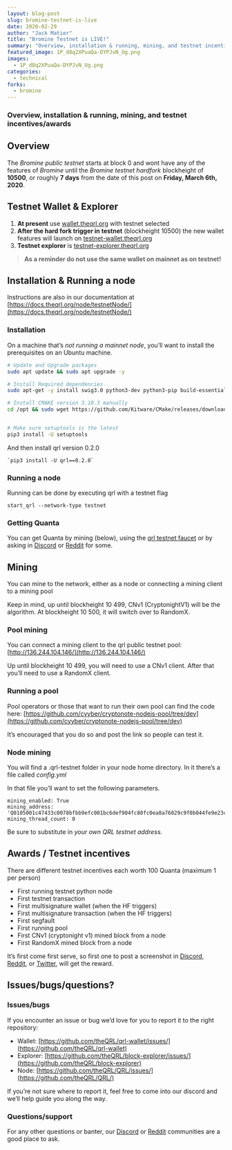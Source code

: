 ```yaml
---
layout: blog-post
slug: bromine-testnet-is-live
date: 2020-02-29
author: "Jack Matier"
title: "Bromine Testnet is LIVE!"
summary: "Overview, installation & running, mining, and testnet incentives/awards"
featured_image: 1P_d8q2XPuaQa-DYPJvN_Ug.png
images:
  - 1P_d8q2XPuaQa-DYPJvN_Ug.png
categories:
  - technical
forks:
  - bromine
---
```


### Overview, installation & running, mining, and testnet incentives/awards

## Overview

The *Bromine public testnet* starts at block 0 and wont have any of the features of *Bromine* until the *Bromine testnet hardfork* blockheight of **10500**, or roughly **7 days** from the date of this post on **Friday, March 6th, 2020**.

## Testnet Wallet & Explorer

1. **At present** use [wallet.theqrl.org](http://wallet.theqrl.org) with testnet selected
2. **After the hard fork trigger in testnet** (blockheight 10500) the new wallet features will launch on [testnet-wallet.theqrl.org](http://testnet-wallet.theqrl.org)
3. **Testnet explorer** is [testnet-explorer.theqrl.org](https://testnet-explorer.theqrl.org)

> **As a reminder do not use the same wallet on mainnet as on testnet!**

## Installation & Running a node

Instructions are also in our documentation at [https://docs.theqrl.org/node/testnetNode/](https://docs.theqrl.org/node/testnetNode/)

### Installation

On a machine that’s *not running a mainnet node*, you’ll want to install the prerequisites on an Ubuntu machine.

```bash
# Update and Upgrade packages
sudo apt update && sudo apt upgrade -y

# Install Required dependencies
sudo apt-get -y install swig3.0 python3-dev python3-pip build-essential pkg-config libssl-dev libffi-dev libhwloc-dev libboost-dev

# Install CMAKE version 3.10.3 manually
cd /opt && sudo wget https://github.com/Kitware/CMake/releases/download/v3.10.3/cmake-3.10.3.tar.gz && sudo tar zxvf cmake-3.10.3.tar.gz && cd cmake-3.10.3/ && sudo ./configure && sudo make -j2 && echo -e '## Adding cmake version 3.10.3\nPATH=$PATH:/opt/cmake-3.10.3/bin' >> ~/.bashrc && source ~/.bashrc


# Make sure setuptools is the latest
pip3 install -U setuptools
```


And then install qrl version 0.2.0

```
`pip3 install -U qrl==0.2.0`
```


### Running a node

Running can be done by executing qrl with a testnet flag

```
start_qrl --network-type testnet
```


### Getting Quanta

You can get Quanta by mining (below), using the [qrl testnet faucet](https://testnet-faucet.qrl.tips/) or by asking in [Discord](https://discord.gg/jBT6BEp) or [Reddit](https://reddit.com/r/qrl) for some.

## Mining

You can mine to the network, either as a node or connecting a mining client to a mining pool

Keep in mind, up until blockheight 10 499, CNv1 (CryptonightV1) will be the algorithm. At blockheight 10 500, it will switch over to RandomX.

### Pool mining

You can connect a mining client to the qrl public testnet pool: [http://136.244.104.146/](http://136.244.104.146/)

Up until blockheight 10 499, you will need to use a CNv1 client. After that you’ll need to use a RandomX client.

### Running a pool

Pool operators or those that want to run their own pool can find the code here: [https://github.com/cyyber/cryptonote-nodejs-pool/tree/dev](https://github.com/cyyber/cryptonote-nodejs-pool/tree/dev)

It’s encouraged that you do so and post the link so people can test it.

### Node mining

You will find a .qrl-testnet folder in your node home directory. In it there’s a file called *config.yml*

In that file you’ll want to set the following parameters.

```
mining_enabled: True
mining_address: 'Q0105001c47433c0078bfbb9efc001bc6def904fc80fc0ea8a76029c9f0b044fe9e23cdd0265a7b'
mining_thread_count: 0
```


Be sure to substitute in *your own QRL testnet address.*

## Awards / Testnet incentives

There are different testnet incentives each worth 100 Quanta (maximum 1 per person)

* First running testnet python node
* First testnet transaction
* First multisignature wallet (when the HF triggers)
* First multisignature transaction (when the HF triggers)
* First segfault
* First running pool
* First CNv1 (cryptonight v1) mined block from a node
* First RandomX mined block from a node

It’s first come first serve, so first one to post a screenshot in [Discord,](https://discord.gg/jBT6BEp) [Reddit](https://reddit.com/r/qrl), or [Twitter](https://twitter.com/qrledger), will get the reward.

## Issues/bugs/questions?

### Issues/bugs

If you encounter an issue or bug we’d love for you to report it to the right repository:

* Wallet: [https://github.com/theQRL/qrl-wallet/issues/](https://github.com/theQRL/qrl-wallet)
* Explorer: [https://github.com/theQRL/block-explorer/issues/](https://github.com/theQRL/block-explorer)
* Node: [https://github.com/theQRL/QRL/issues/](https://github.com/theQRL/QRL/)

If you’re not sure where to report it, feel free to come into our discord and we’ll help guide you along the way.

### Questions/support

For any other questions or banter, our [Discord](https://discord.gg/jBT6BEp) or [Reddit](https://reddit.com/r/qrl) communities are a good place to ask.